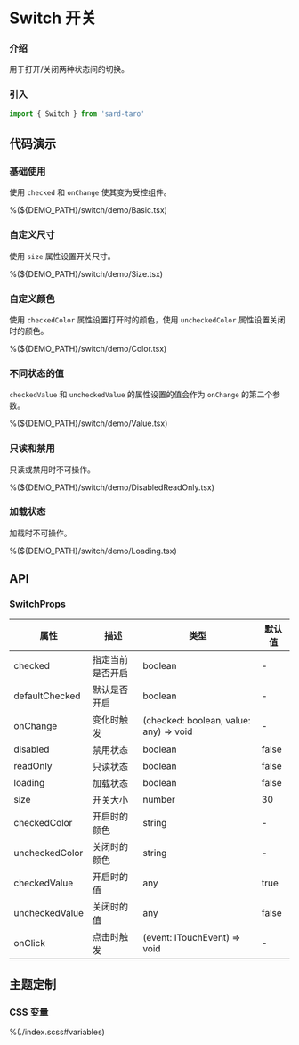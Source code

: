 # Switch 开关

### 介绍

用于打开/关闭两种状态间的切换。

### 引入

```ts
import { Switch } from 'sard-taro'
```

## 代码演示

### 基础使用

使用 `checked` 和 `onChange` 使其变为受控组件。

%(${DEMO_PATH}/switch/demo/Basic.tsx)

### 自定义尺寸

使用 `size` 属性设置开关尺寸。

%(${DEMO_PATH}/switch/demo/Size.tsx)

### 自定义颜色

使用 `checkedColor` 属性设置打开时的颜色，使用 `uncheckedColor` 属性设置关闭时的颜色。

%(${DEMO_PATH}/switch/demo/Color.tsx)

### 不同状态的值

`checkedValue` 和 `uncheckedValue` 的属性设置的值会作为 `onChange` 的第二个参数。

%(${DEMO_PATH}/switch/demo/Value.tsx)

### 只读和禁用

只读或禁用时不可操作。

%(${DEMO_PATH}/switch/demo/DisabledReadOnly.tsx)

### 加载状态

加载时不可操作。

%(${DEMO_PATH}/switch/demo/Loading.tsx)

## API

### SwitchProps

| 属性           | 描述             | 类型                                   | 默认值 |
| -------------- | ---------------- | -------------------------------------- | ------ |
| checked        | 指定当前是否开启 | boolean                                | -      |
| defaultChecked | 默认是否开启     | boolean                                | -      |
| onChange       | 变化时触发       | (checked: boolean, value: any) => void | -      |
| disabled       | 禁用状态         | boolean                                | false  |
| readOnly       | 只读状态         | boolean                                | false  |
| loading        | 加载状态         | boolean                                | false  |
| size           | 开关大小         | number                                 | 30     |
| checkedColor   | 开启时的颜色     | string                                 | -      |
| uncheckedColor | 关闭时的颜色     | string                                 | -      |
| checkedValue   | 开启时的值       | any                                    | true   |
| uncheckedValue | 关闭时的值       | any                                    | false  |
| onClick        | 点击时触发       | (event: ITouchEvent) => void           | -      |

## 主题定制

### CSS 变量

%(./index.scss#variables)
